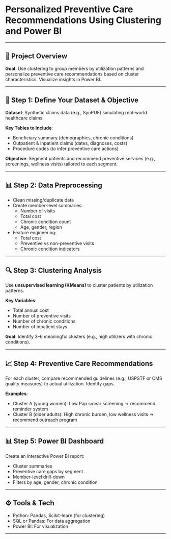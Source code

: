# Personalized Preventive Care Recommendations Using Clustering and Power BI

---

## 📌 Project Overview

**Goal**: Use clustering to group members by utilization patterns and personalize preventive care recommendations based on cluster characteristics. Visualize insights in Power BI.

---

## 🧠 Step 1: Define Your Dataset & Objective

**Dataset**: Synthetic claims data (e.g., SynPUF) simulating real-world healthcare claims.

**Key Tables to Include**:

- Beneficiary summary (demographics, chronic conditions)
- Outpatient & inpatient claims (dates, diagnoses, costs)
- Procedure codes (to infer preventive care actions)

**Objective**: Segment patients and recommend preventive services (e.g., screenings, wellness visits) tailored to each segment.

---

## 📊 Step 2: Data Preprocessing

- Clean missing/duplicate data
- Create member-level summaries:
  - Number of visits
  - Total cost
  - Chronic condition count
  - Age, gender, region
- Feature engineering:
  - Total cost
  - Preventive vs non-preventive visits
  - Chronic condition indicators

---

## 🔍 Step 3: Clustering Analysis

Use **unsupervised learning (KMeans)** to cluster patients by utilization patterns.

**Key Variables**:

- Total annual cost
- Number of preventive visits
- Number of chronic conditions
- Number of inpatient stays

**Goal**: Identify 3–6 meaningful clusters (e.g., high utilizers with chronic conditions).

---

## 📈 Step 4: Preventive Care Recommendations

For each cluster, compare recommended guidelines (e.g., USPSTF or CMS quality measures) to actual utilization. Identify gaps.

**Examples**:

- Cluster A (young women): Low Pap smear screening → recommend reminder system
- Cluster B (older adults): High chronic burden, low wellness visits → recommend outreach program

---

## 📊 Step 5: Power BI Dashboard

Create an interactive Power BI report:

- Cluster summaries
- Preventive care gaps by segment
- Member-level drill-down
- Filters by age, gender, chronic condition

---

## ⚙️ Tools & Tech

- Python: Pandas, Scikit-learn (for clustering)
- SQL or Pandas: For data aggregation
- Power BI: For visualization

---
